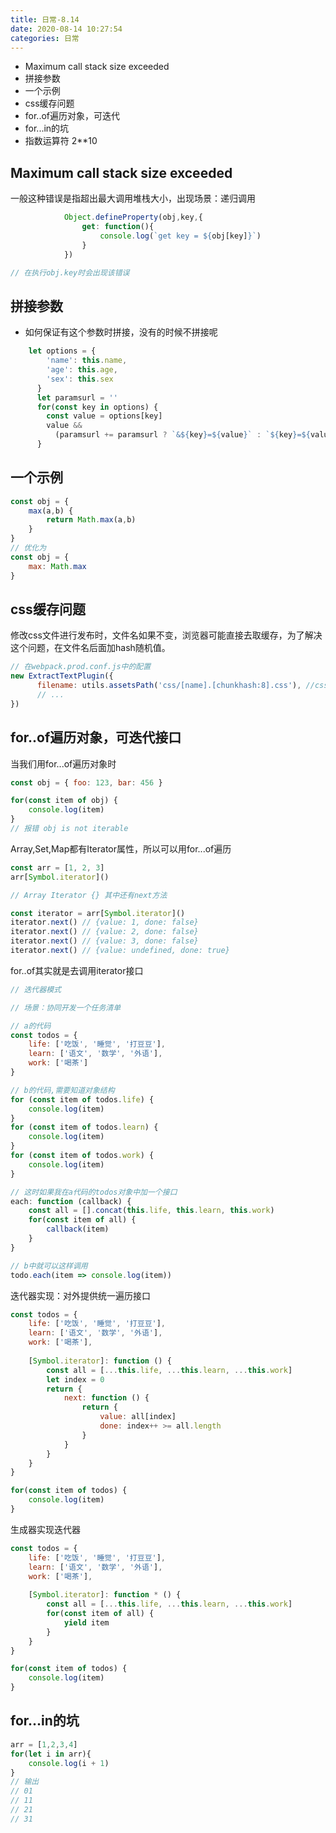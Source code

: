 ```yaml
---
title: 日常-8.14
date: 2020-08-14 10:27:54
categories: 日常
---
```


* Maximum call stack size exceeded
* 拼接参数
* 一个示例
* css缓存问题
* for..of遍历对象，可迭代
* for...in的坑
* 指数运算符 2**10

<!--more-->

## Maximum call stack size exceeded

一般这种错误是指超出最大调用堆栈大小，出现场景：递归调用

```js
            Object.defineProperty(obj,key,{
                get: function(){
                    console.log(`get key = ${obj[key]}`)
                }
            })

// 在执行obj.key时会出现该错误
```

## 拼接参数

* 如何保证有这个参数时拼接，没有的时候不拼接呢

```js
	let options = {
        'name': this.name,
        'age': this.age,
        'sex': this.sex
      }
      let paramsurl = ''
      for(const key in options) {
        const value = options[key]
        value &&
          (paramsurl += paramsurl ? `&${key}=${value}` : `${key}=${value}`)
      }
```

## 一个示例

```js
const obj = {
    max(a,b) {
        return Math.max(a,b)
    }
}
// 优化为
const obj = {
    max: Math.max
}
```

## css缓存问题

修改css文件进行发布时，文件名如果不变，浏览器可能直接去取缓存，为了解决这个问题，在文件名后面加hash随机值。

```js
// 在webpack.prod.conf.js中的配置
new ExtractTextPlugin({ 
      filename: utils.assetsPath('css/[name].[chunkhash:8].css'), //css/[name].[contenthash].css
	  // ...
})
```

## for..of遍历对象，可迭代接口

当我们用for...of遍历对象时

```js
const obj = { foo: 123, bar: 456 }

for(const item of obj) {
    console.log(item)
}
// 报错 obj is not iterable
```

Array,Set,Map都有Iterator属性，所以可以用for...of遍历

```js
const arr = [1, 2, 3]
arr[Symbol.iterator]()

// Array Iterator {} 其中还有next方法

const iterator = arr[Symbol.iterator]()
iterator.next() // {value: 1, done: false}
iterator.next() // {value: 2, done: false}
iterator.next() // {value: 3, done: false}
iterator.next() // {value: undefined, done: true}
```

for..of其实就是去调用iterator接口

```js
// 迭代器模式

// 场景：协同开发一个任务清单

// a的代码
const todos = {
    life: ['吃饭', '睡觉', '打豆豆'],
    learn: ['语文', '数学', '外语'],
    work: ['喝茶']
}

// b的代码,需要知道对象结构
for (const item of todos.life) {
    console.log(item)
}
for (const item of todos.learn) {
    console.log(item)
}
for (const item of todos.work) {
    console.log(item)
}

// 这时如果我在a代码的todos对象中加一个接口
each: function (callback) {
    const all = [].concat(this.life, this.learn, this.work)
    for(const item of all) {
        callback(item)
    }
}

// b中就可以这样调用
todo.each(item => console.log(item))
```

迭代器实现：对外提供统一遍历接口

```js
const todos = {
    life: ['吃饭', '睡觉', '打豆豆'],
    learn: ['语文', '数学', '外语'],
    work: ['喝茶'],
    
    [Symbol.iterator]: function () {
        const all = [...this.life, ...this.learn, ...this.work]
        let index = 0
        return {
            next: function () {
                return {
                    value: all[index]
                    done: index++ >= all.length
                }
            }
        }
    }
}

for(const item of todos) {
    console.log(item)
}
```

生成器实现迭代器

```js
const todos = {
    life: ['吃饭', '睡觉', '打豆豆'],
    learn: ['语文', '数学', '外语'],
    work: ['喝茶'],
    
    [Symbol.iterator]: function * () {
        const all = [...this.life, ...this.learn, ...this.work]
        for(const item of all) {
            yield item
        }
    }
}

for(const item of todos) {
    console.log(item)
}
```

## for...in的坑

```js
arr = [1,2,3,4]
for(let i in arr){
    console.log(i + 1)
}
// 输出
// 01
// 11
// 21
// 31
```

